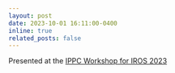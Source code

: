 ```yaml
---
layout: post
date: 2023-10-01 16:11:00-0400
inline: true
related_posts: false
---
```


Presented at the [IPPC Workshop for IROS 2023](https://ippc-iros23.github.io/)
